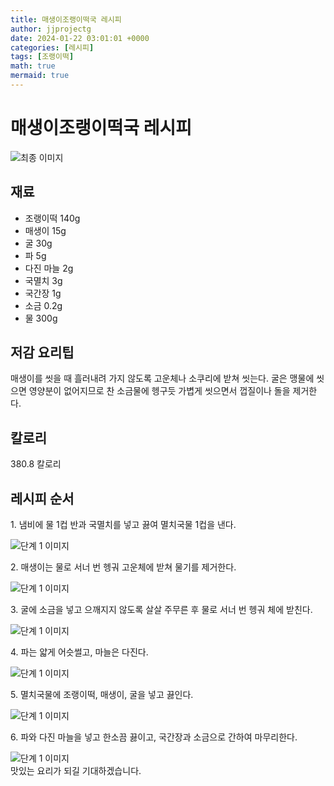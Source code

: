 ```yaml
---
title: 매생이조랭이떡국 레시피
author: jjprojectg
date: 2024-01-22 03:01:01 +0000
categories: [레시피]
tags: [조랭이떡]
math: true
mermaid: true
---
```

<meta name="og:type" content="website"/>
<meta charset="UTF-8"/>
<div class="header">
  <h1>매생이조랭이떡국 레시피</h1>
</div>

<div class="container my-4">
  <div class="row">
    <div class="col-12 col-md-6">
      <div class="recipe-image">
        <img src="http://www.foodsafetykorea.go.kr/uploadimg/20141118/20141118102002_1416273602643.jpg" class="step-image" alt="최종 이미지"/>
      </div>
    </div>
    <div class="col-12 col-md-6">
      <div class="ingredients">
        <h2>재료</h2>
        <ul class="card">
          <li> 조랭이떡 140g </li>
          <li>  매생이 15g </li>
          <li>  굴 30g </li>
          <li>  파 5g </li>
          <li>  다진 마늘 2g </li>
          <li>  국멸치 3g </li>
          <li>  국간장 1g </li>
          <li>  소금 0.2g </li>
          <li>  물 300g </li>
</ul>
      </div>
    </div>
    <div class="col-12 col-md-6">
      <div class="ingredients">
        <h2>저감 요리팁</h2>
        <div class="card"> 
          <p>
            매생이를 씻을 때 흘러내려 가지 않도록 고운체나 소쿠리에 받쳐 씻는다. 굴은 맹물에 씻으면 영양분이 없어지므로 찬 소금물에 헹구듯 가볍게 씻으면서 껍질이나 돌을 제거한다.
          </p>
        </div>
      </div>
      <div class="ingredients">
        <h2>칼로리</h2>
        <div class="card"> 
          <p>
            380.8 칼로리
          </p>
        </div>
      </div>
    </div>
  </div>

  <h2 class="my-4">레시피 순서</h2>
  <div class="card recipe-card">
    <div class="card-body recipe-step">
      <p class="card-text step-description">1. 냄비에 물 1컵 반과 국멸치를 넣고 끓여 멸치국물 1컵을 낸다.</p>
      <img src="http://www.foodsafetykorea.go.kr/uploadimg/cook/743-1.jpg" alt="단계 1 이미지" class="step-image"/>
    </div>
  </div>
  <div class="card recipe-card">
    <div class="card-body recipe-step">
      <p class="card-text step-description">2. 매생이는 물로 서너 번 헹궈 고운체에 받쳐 물기를 제거한다.</p>
      <img src="http://www.foodsafetykorea.go.kr/uploadimg/cook/743-2.jpg" alt="단계 1 이미지" class="step-image"/>
    </div>
  </div>
  <div class="card recipe-card">
    <div class="card-body recipe-step">
      <p class="card-text step-description">3. 굴에 소금을 넣고 으깨지지 않도록 살살 주무른 후 물로 서너 번 헹궈 체에 받친다.</p>
      <img src="http://www.foodsafetykorea.go.kr/uploadimg/cook/743-3.jpg" alt="단계 1 이미지" class="step-image"/>
    </div>
  </div>
  <div class="card recipe-card">
    <div class="card-body recipe-step">
      <p class="card-text step-description">4. 파는 얇게 어슷썰고, 마늘은 다진다.</p>
      <img src="http://www.foodsafetykorea.go.kr/uploadimg/cook/743-4.jpg" alt="단계 1 이미지" class="step-image"/>
    </div>
  </div>
  <div class="card recipe-card">
    <div class="card-body recipe-step">
      <p class="card-text step-description">5. 멸치국물에 조랭이떡, 매생이, 굴을 넣고 끓인다.</p>
      <img src="http://www.foodsafetykorea.go.kr/uploadimg/cook/743-5.jpg" alt="단계 1 이미지" class="step-image"/>
    </div>
  </div>
  <div class="card recipe-card">
    <div class="card-body recipe-step">
      <p class="card-text step-description">6.  파와 다진 마늘을 넣고 한소끔 끓이고, 국간장과 소금으로 간하여 마무리한다.</p>
      <img src="http://www.foodsafetykorea.go.kr/uploadimg/cook/743-6.jpg" alt="단계 1 이미지" class="step-image"/>
    </div>
  </div>

</div>
맛있는 요리가 되길 기대하겠습니다.
